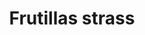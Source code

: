 ---
title: Frutillas strass
date: 
draft: false

# descripcion
description : Aros pasantes en plata 925 y strass.

materials: Plata 925

color: 

dimensions: 1 cm x 0.8 cm

code: 01-06-0872

type: "Aros"

categories: []

price: $2.650,00

price_eftvo: $2.250,00

# Images
# first image will be shown in the product page
images:
  # - image: "images/path_to_image"
  # La ubicacion de las imagenes es imagenes/Aros/Aros.Strass/01-06-0872-frutillas-strass
  - image: "./images/aros/strass/01-06-0872-frutillas-strass.jpg"
---